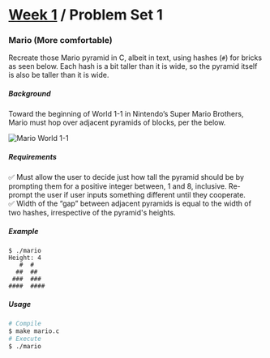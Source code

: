 # [Week 1](../../../) / Problem Set 1

### Mario (More comfortable)

Recreate those Mario pyramid in C, albeit in text, using hashes (`#`) for bricks as seen below. Each hash is a bit taller than it is wide, so the pyramid itself is also be taller than it is wide.

##### Background

Toward the beginning of World 1-1 in Nintendo’s Super Mario Brothers, Mario must hop over adjacent pyramids of blocks, per the below.

![Mario World 1-1](https://cs50.harvard.edu/x/2021/psets/1/mario/more/pyramids.png)

##### Requirements

:white_check_mark: Must allow the user to decide just how tall the pyramid should be by prompting them for a positive integer between, 1 and 8, inclusive. Re-prompt the user if user inputs something different until they cooperate.\
:white_check_mark: Width of the “gap” between adjacent pyramids is equal to the width of two hashes, irrespective of the pyramid's heights.

##### Example

```
$ ./mario
Height: 4
   #  #
  ##  ##
 ###  ###
####  ####
```

##### Usage

```bash
# Compile
$ make mario.c
# Execute
$ ./mario
```
